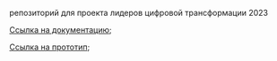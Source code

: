 репозиторий для проекта лидеров цифровой трансформации 2023

[Ссылка на документацию](https://disk.yandex.ru/d/K_G1NVMBSDwZuw);

[Ссылка на прототип](http://46.243.143.123:3000/russpass);
